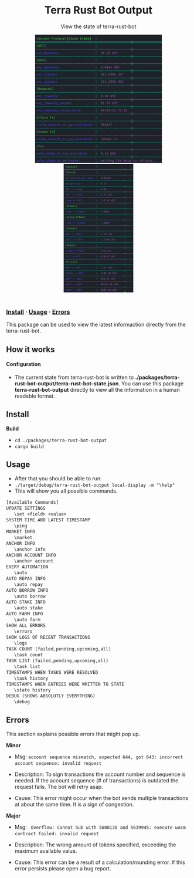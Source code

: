 <div align="center">

  <h1>Terra Rust Bot Output</h1> 
  <p>View the state of terra-rust-bot</p> 

  <img src="https://github.com/Philipp-Sc/media/raw/main/terra-rust-bot/terra-rust-bot-output/gallery/terminal_output_auto_stake.png" height="350">
  <img src="https://github.com/Philipp-Sc/media/raw/main/terra-rust-bot/terra-rust-bot-output/gallery/terminal_output_market.png" height="350">
  </div>
<br/>

### [Install](#install) · [Usage](#usage) · [Errors](#errors)

This package can be used to view the latest informaction directly from the terra-rust-bot.

## How it works

#### Configuration

* The current state from terra-rust-bot is written to **./packages/terra-rust-bot-output/terra-rust-bot-state.json**.
  You can use this package **terra-rust-bot-output** directly to view all the information in a human readable format.

## Install

**Build**

* `cd ./packages/terra-rust-bot-output`
* `cargo build`

## Usage

* After that you should be able to run:
* `./target/debug/terra-rust-bot-output local-display -m "\help"  `
* This will show you all possible commands.

 ```
 [Available Commands]
UPDATE SETTINGS
    \set <field> <value>
SYSTEM TIME AND LATEST TIMESTAMP 
    \ping      
MARKET INFO    
    \market         
ANCHOR INFO    
    \anchor info    
ANCHOR ACCOUNT INFO    
    \anchor account  
EVERY AUTOMATION
    \auto        
AUTO REPAY INFO
    \auto repay  
AUTO BORROW INFO 
    \auto borrow  
AUTO STAKE INFO
    \auto stake   
AUTO FARM INFO 
    \auto farm   
SHOW ALL ERRORS
    \errors  
SHOW LOGS OF RECENT TRANSACTIONS
    \logs  
TASK COUNT (failed,pending,upcoming,all)
    \task count         
TASK LIST (failed,pending,upcoming,all)
    \task list          
TIMESTAMPS WHEN TASKS WERE RESOLVED
    \task history     
TIMESTAMPS WHEN ENTRIES WERE WRITTEN TO STATE
    \state history        
DEBUG (SHOWS ABSOLUTLY EVERYTHING)
    \debug
```

## Errors

This section explains possible errors that might pop up.

**Minor**

- Msg:
  `account sequence mismatch, expected 644, got 643: incorrect account sequence: invalid request`

- Description: To sign transactions the account number and sequence is needed. If the account sequence (# of
  transactions) is outdated the request fails. The bot will retry asap.

- Cause: This error might occur when the bot sends multiple transactions at about the same time. It is a sign of
  congestion.

**Major**

- Msg:
  ` Overflow: Cannot Sub with 5608138 and 5639945: execute wasm contract failed: invalid request`

- Description: The wrong amount of tokens specified, exceeding the maximum available value.

- Cause: This error can be a result of a calculation/rounding error. If this error persists please open a bug report.

